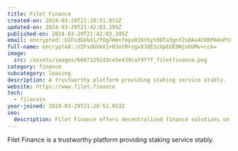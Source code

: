 ```yaml
---
title: Filet Finance
created-on: 2024-03-29T21:28:51.053Z
updated-on: 2024-03-29T21:42:03.195Z
published-on: 2024-03-29T21:42:03.195Z
email: encrypted::U2FsdGVkX1/YOg7Hm+fmyx0I6thyt0DTa3gnfZsBAx4CKKPH4nPtLx5L4dZWgzsN
full-name: encrypted::U2FsdGVkX1+H3otR+zgxXJOE3zVpEGE9WjnbUMv+cck=
image:
  src: /assets/images/66073292d3ce5e439caf9f7f_filetfinance.png
category: finance
subcategory: leasing
description: A trustworthy platform providing staking service stably.
website: https://www.filet.finance
tech:
  - filecoin
year-joined: 2024-03-29T21:28:51.053Z
seo:
  description: Filet Finance offers decentralized finance solutions on the Filecoin network.
---
```


Filet Finance is a trustworthy platform providing staking service stably.
